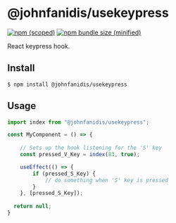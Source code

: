 # @johnfanidis/usekeypress

[![npm (scoped)](https://img.shields.io/npm/v/@johnfanidis/usekeypress.svg)](https://www.npmjs.com/package/@johnfanidis/usekeypress)
[![npm bundle size (minified)](https://img.shields.io/bundlephobia/min/@johnfanidis/usekeypress.svg)](https://www.npmjs.com/package/@johnfanidis/usekeypress)

React keypress hook.

## Install

```
$ npm install @johnfanidis/usekeypress
```

## Usage

```js
import index from "@johnfanidis/usekeypress";

const MyComponent = () => {
    
    // Sets up the hook listening for the 'S' key
    const pressed_V_Key = index(83, true);

    useEffect(() => {
        if (pressed_S_Key) {
            // do something when 'S' key is pressed
        }
    }, [pressed_S_Key]);
    
  return null;
}
```